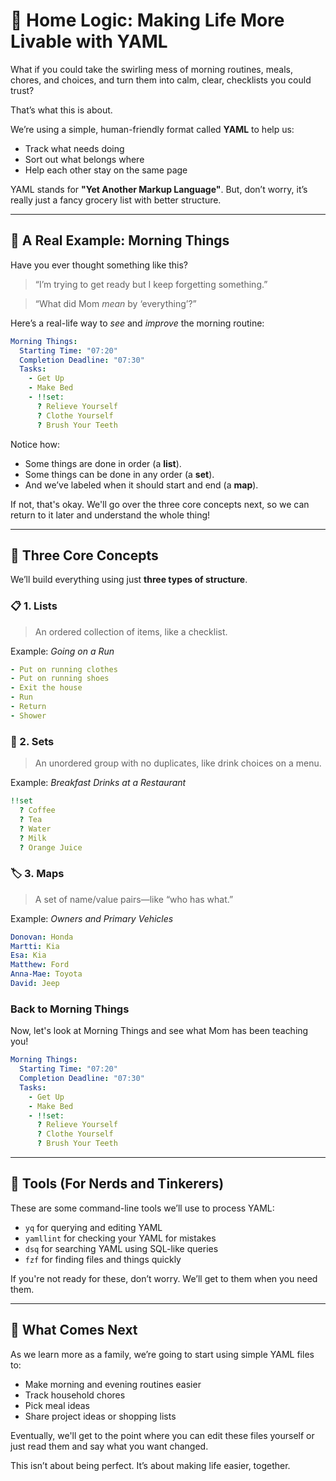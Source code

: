 
# 🏡 Home Logic: Making Life More Livable with YAML

What if you could take the swirling mess of morning routines, meals, chores, and choices, and turn them into calm, clear, checklists you could trust?

That’s what this is about.

We’re using a simple, human-friendly format called **YAML** to help us:
- Track what needs doing
- Sort out what belongs where
- Help each other stay on the same page

YAML stands for **"Yet Another Markup Language"**. But, don’t worry, it’s really just a fancy grocery list with better structure.

---

## 🌅 A Real Example: Morning Things

Have you ever thought something like this?

> “I’m trying to get ready but I keep forgetting something.”

> “What did Mom *mean* by ‘everything’?”

Here’s a real-life way to *see* and *improve* the morning routine:

```yaml
Morning Things:
  Starting Time: "07:20"
  Completion Deadline: "07:30"
  Tasks:
    - Get Up
    - Make Bed
    - !!set:
      ? Relieve Yourself
      ? Clothe Yourself
      ? Brush Your Teeth
```

Notice how:
- Some things are done in order (a **list**).
- Some things can be done in any order (a **set**).
- And we’ve labeled when it should start and end (a **map**).

If not, that's okay. We'll go over the three core concepts next, so we can return to it later and understand the whole thing!

---

## 🧠 Three Core Concepts

We’ll build everything using just **three types of structure**.

### 📋 1. Lists

> An ordered collection of items, like a checklist.

Example: *Going on a Run*
```yaml
- Put on running clothes
- Put on running shoes
- Exit the house
- Run
- Return
- Shower
```

### 🧃 2. Sets

> An unordered group with no duplicates, like drink choices on a menu.

Example: *Breakfast Drinks at a Restaurant*
```yaml
!!set
  ? Coffee
  ? Tea
  ? Water
  ? Milk
  ? Orange Juice
```

### 🏷️ 3. Maps

> A set of name/value pairs—like “who has what.”

Example: *Owners and Primary Vehicles*
```yaml
Donovan: Honda
Martti: Kia
Esa: Kia
Matthew: Ford
Anna-Mae: Toyota
David: Jeep
```

### Back to Morning Things

Now, let's look at Morning Things and see what Mom has been teaching you!

```yaml
Morning Things:
  Starting Time: "07:20"
  Completion Deadline: "07:30"
  Tasks:
    - Get Up
    - Make Bed
    - !!set:
      ? Relieve Yourself
      ? Clothe Yourself
      ? Brush Your Teeth
```
---

## 🔧 Tools (For Nerds and Tinkerers)

These are some command-line tools we’ll use to process YAML:
- `yq` for querying and editing YAML
- `yamllint` for checking your YAML for mistakes
- `dsq` for searching YAML using SQL-like queries
- `fzf` for finding files and things quickly

If you're not ready for these, don’t worry. We’ll get to them when you need them.

---

## 🌟 What Comes Next

As we learn more as a family, we’re going to start using simple YAML files to:
- Make morning and evening routines easier
- Track household chores
- Pick meal ideas
- Share project ideas or shopping lists

Eventually, we'll get to the point where you can edit these files yourself or just read them and say what you want changed.

This isn’t about being perfect. It’s about making life easier, together.
